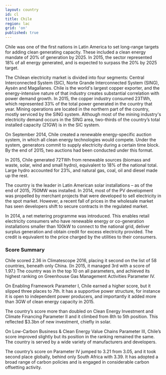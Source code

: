```yaml
---
layout: country
id: cl
title: Chile
region: lac
grid: 'on'
published: true
---
```


Chile was one of the first nations in Latin America to set long-range targets for adding clean generating capacity. These included a clean energy mandate of 20% of generation by 2025. In 2015, the sector represented 18% of all energy generated, and is expected to surpass the 20% by 2025 target.

The Chilean electricity market is divided into four segments: Central Interconnected System (SIC), Norte Grande Interconnected System (SING), Aysén and Magallanes.
Chile is the world's largest copper exporter, and the energy-intensive nature of that industry creates substantial correlation with power demand growth. In 2015, the copper industry consumed 23TWh, which represented 33% of the total power generated in the country that year. Mining operations are located in the northern part of the country, mostly serviced by the SING system. Although most of the mining industry's electricity demand occurs in the SING area, two-thirds of the country’s total installed capacity (21GW) is in the SIC system.

On September 2014, Chile created a renewable energy-specific auction system, in which all clean energy technologies would compete. Under the system, generators commit to supply electricity during a certain time block. By the end of 2015, two auctions had been conducted under this format.

In 2015, Chile generated 72TWh from renewable sources (biomass and waste, solar, wind and small hydro), equivalent to 18% of the national total. Large hydro accounted for 23%, and natural gas, coal, oil and diesel made up the rest.

The country is the leader in Latin American solar installations – as of the end of 2015, 750MW was installed. In 2014, most of the PV development was propelled by merchant projects that were developed to sell electricity in the spot market. However, a recent fall of prices in the wholesale market has seen developers shift to secure contracts in the regulated market.

In 2014, a net metering programme was introduced. This enables retail electricity consumers who have renewable energy or co-generation installations smaller than 100kW to connect to the national grid, deliver surplus generation and obtain credit for excess electricity provided. The credit is equivalent to the price charged by the utilities to their consumers.


### Score Summary

Chile scored 2.36 in Climatescope 2016, placing it second on the list of 58 countries, beneath only China. (In 2015, it managed 3rd with a score of 1.97.) The country was in the top 10 on all parameters, and achieved its highest ranking on Greenhouse Gas Management Activities Parameter IV.

On Enabling Framework Parameter I, Chile earned a higher score, but it slipped three places to 7th. It has a supportive power structure, for instance it is open to independent power producers, and importantly it added more than 3GW of clean energy capacity in 2015.

The country’s score more than doubled on Clean Energy Investment and Climate Financing Parameter II and it climbed from 8th to 5th position. This reflected $3.3bn of new investment, chiefly in solar.

On Low-Carbon Business & Clean Energy Value Chains Parameter III, Chile’s score improved slightly but its position in the ranking remained the same. The country is served by a wide variety of manufacturers and developers.  

The country’s score on Parameter IV jumped to 3.21 from 3.05, and it took second place globally, behind only South Africa with 3.39. It has adopted a broad range of carbon policies and is engaged in considerable carbon offsetting activity.
